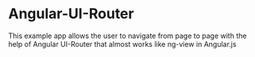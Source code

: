 # Angular-UI-Router

This example app allows the user to navigate from page to page with the help of Angular UI-Router that almost works like ng-view in Angular.js
